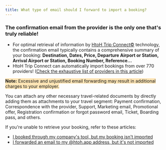 ```yaml
---
title: What type of email should I forward to import a booking?
---
```


### The confirmation email from the provider is the only one that's truly reliable!

* For optimal retrieval of information by [HtoH Trip Connect©](/en/htoh-trip-connect/what-is-htoh-trip-connect) technology, the confirmation email typically contains a comprehensive summary of your booking: **Destination, Dates, Price, Departure Airport or Station, Arrival Airport or Station, Booking Number, Reference...**
* HtoH Trip Connect can automatically import bookings from over 770 providers! ([Check the exhaustive list of providers in this article](/en/htoh-trip-connect/supported-booking-email-types))

<span style="background-color:moccasin;">**Note:**</span><span style="background-color:moccasin;"> Excessive and unjustified email forwarding may result in additional charges to your employer.</span>

You can attach any other necessary travel-related documents by directly adding them as attachments to your travel segment: Payment confirmation, Correspondence with the provider, Support, Marketing email, Promotional offer, Registration confirmation or forgot password email, Ticket, Boarding pass, and others.

If you're unable to retrieve your booking, refer to these articles:

* [I booked through my company's tool, but my booking isn't imported](/en/htoh-trip-connect/booking-from-agency-not-imported)
* [I forwarded an email to my @htoh.app address, but it's not imported](/en/htoh-trip-connect/forwarded-email-not-imported)